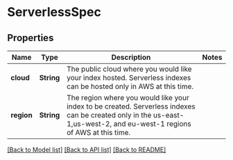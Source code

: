 # ServerlessSpec

## Properties

Name | Type | Description | Notes
------------ | ------------- | ------------- | -------------
**cloud** | **String** | The public cloud where you would like your index hosted. Serverless indexes can be hosted only in AWS at this time. | 
**region** | **String** | The region where you would like your index to be created.  Serverless indexes can be created only in the us-east-1,us-west-2, and eu-west-1 regions of AWS at this time. | 

[[Back to Model list]](../README.md#documentation-for-models) [[Back to API list]](../README.md#documentation-for-api-endpoints) [[Back to README]](../README.md)


